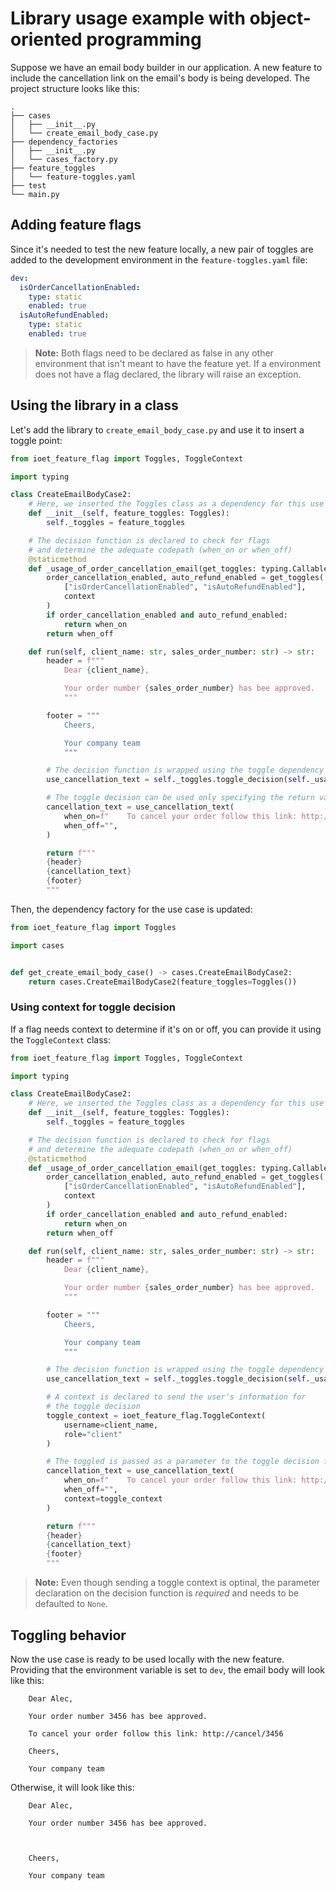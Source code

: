 # Library usage example with object-oriented programming

Suppose we have an email body builder in our application. A new feature to include the cancellation link on the email's body is being developed. The project structure looks like this:

```
.
├── cases
│   ├── __init__.py
│   └── create_email_body_case.py
├── dependency_factories
│   ├── __init__.py
│   └── cases_factory.py
├── feature_toggles
│   └── feature-toggles.yaml
├── test
└── main.py

```

## Adding feature flags
Since it's needed to test the new feature locally, a new pair of toggles are added to the development environment in the `feature-toggles.yaml` file:

```yaml
dev:
  isOrderCancellationEnabled:
    type: static
    enabled: true
  isAutoRefundEnabled:
    type: static
    enabled: true
```

> **Note:** Both flags need to be declared as false in any other environment that isn't meant to have the feature yet. If a environment does not have a flag declared, the library will raise an exception.

## Using the library in a class
Let's add the library to `create_email_body_case.py` and use it to insert a toggle point:
```python
from ioet_feature_flag import Toggles, ToggleContext

import typing

class CreateEmailBodyCase2:
    # Here, we inserted the Toggles class as a dependency for this use case
    def __init__(self, feature_toggles: Toggles):
        self._toggles = feature_toggles

    # The decision function is declared to check for flags
    # and determine the adequate codepath (when_on or when_off)
    @staticmethod
    def _usage_of_order_cancellation_email(get_toggles: typing.Callable, when_on, when_off, context: ToggleContext=None):
        order_cancellation_enabled, auto_refund_enabled = get_toggles(
            ["isOrderCancellationEnabled", "isAutoRefundEnabled"],
            context
        )
        if order_cancellation_enabled and auto_refund_enabled:
            return when_on
        return when_off

    def run(self, client_name: str, sales_order_number: str) -> str:
        header = f"""
            Dear {client_name},

            Your order number {sales_order_number} has bee approved.
            """

        footer = """
            Cheers,

            Your company team
            """

        # The decision function is wrapped using the toggle dependency
        use_cancellation_text = self._toggles.toggle_decision(self._usage_of_order_cancellation_email)

        # The toggle decision can be used only specifying the return values
        cancellation_text = use_cancellation_text(
            when_on=f"    To cancel your order follow this link: http://cancel/{sales_order_number}",
            when_off="",
        )

        return f"""
        {header}
        {cancellation_text}
        {footer}
        """

```

Then, the dependency factory for the use case is updated:
```python
from ioet_feature_flag import Toggles

import cases


def get_create_email_body_case() -> cases.CreateEmailBodyCase2:
    return cases.CreateEmailBodyCase2(feature_toggles=Toggles())

```

### Using context for toggle decision
If a flag needs context to determine if it's on or off, you can provide it using the `ToggleContext` class:
```python
from ioet_feature_flag import Toggles, ToggleContext

import typing

class CreateEmailBodyCase2:
    # Here, we inserted the Toggles class as a dependency for this use case
    def __init__(self, feature_toggles: Toggles):
        self._toggles = feature_toggles

    # The decision function is declared to check for flags
    # and determine the adequate codepath (when_on or when_off)
    @staticmethod
    def _usage_of_order_cancellation_email(get_toggles: typing.Callable, when_on, when_off, context: ToggleContext=None):
        order_cancellation_enabled, auto_refund_enabled = get_toggles(
            ["isOrderCancellationEnabled", "isAutoRefundEnabled"],
            context
        )
        if order_cancellation_enabled and auto_refund_enabled:
            return when_on
        return when_off

    def run(self, client_name: str, sales_order_number: str) -> str:
        header = f"""
            Dear {client_name},

            Your order number {sales_order_number} has bee approved.
            """

        footer = """
            Cheers,

            Your company team
            """

        # The decision function is wrapped using the toggle dependency
        use_cancellation_text = self._toggles.toggle_decision(self._usage_of_order_cancellation_email)

        # A context is declared to send the user's information for
        # the toggle decision
        toggle_context = ioet_feature_flag.ToggleContext(
            username=client_name,
            role="client"
        )

        # The toggled is passed as a parameter to the toggle decision function
        cancellation_text = use_cancellation_text(
            when_on=f"    To cancel your order follow this link: http://cancel/{sales_order_number}",
            when_off="",
            context=toggle_context
        )

        return f"""
        {header}
        {cancellation_text}
        {footer}
        """

```
> **Note:** Even though sending a toggle context is optinal, the parameter declaration on the decision function is *required* and needs to be defaulted to `None`.

## Toggling behavior
Now the use case is ready to be used locally with the new feature. Providing that the environment variable is set to `dev`, the email body will look like this:
```
    Dear Alec,

    Your order number 3456 has bee approved.
    
    To cancel your order follow this link: http://cancel/3456

    Cheers,

    Your company team
```

Otherwise, it will look like this:

```
    Dear Alec,

    Your order number 3456 has bee approved.
    


    Cheers,

    Your company team

```



